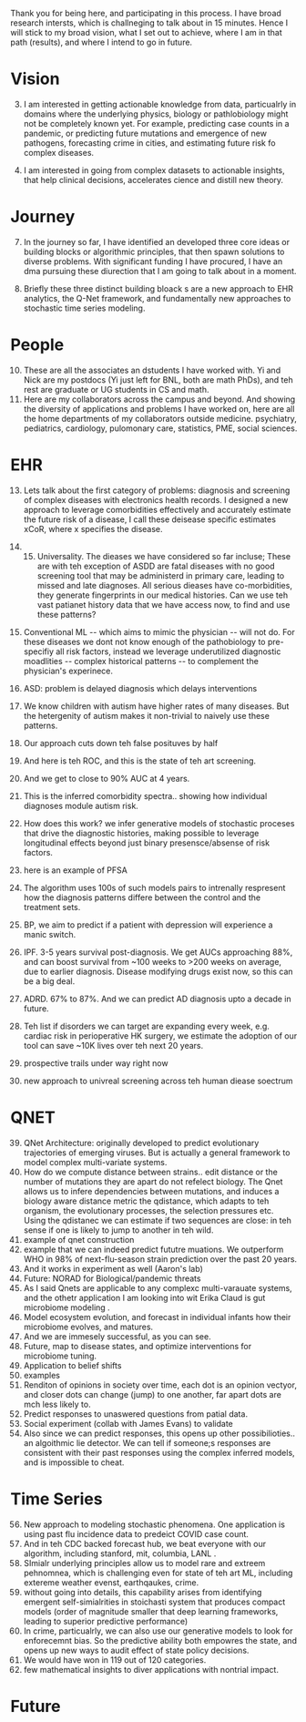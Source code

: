 Thank you for being here, and participating in this process. I have broad research intersts, which is  challneging to talk  about in 15 minutes. Hence I will stick to my broad vision, what I set out to achieve, where I am  in that path (results), and where I intend to go in future. 

# Vision

3. I am interested in getting actionable knowledge from data, particualrly in domains where the underlying physics, biology or pathlobiology might not be completely known yet. For example, predicting case counts in a pandemic, or predicting future mutations and emergence of new pathogens, forecasting crime in cities, and estimating future risk fo complex diseases.

6. I am interested in going from complex datasets to actionable insights, that help clinical decisions, accelerates cience and distill new theory.

# Journey 

7. In the journey so far, I have identified an developed three core ideas or building blocks or algorithmic principles, that then spawn solutions to diverse problems. With significant funding I have procured, I have an dma pursuing these diurection that I am going to talk about in a moment. 

8. Briefly these three distinct building bloack s are a new approach to EHR analytics, the Q-Net framework, and fundamentally new approaches to stochastic time series modeling.

# People 

10. These are all the associates an dstudents I have worked with. Yi and Nick are my postdocs (Yi just left for BNL, both are math PhDs), and teh rest are graduate or UG students in CS and math. 
11. Here are my collaborators across the campus and beyond. And showing the diversity of applications and problems I have worked on, here are all the home departments of my collaborators outside medicine. psychiatry, pediatrics, cardiology,  pulomonary care, statistics, PME, social sciences. 

# EHR

13. Lets talk about the first category of problems: diagnosis and screening of complex diseases with electronics health records. I designed a new approach to leverage comorbidities effectively and accurately estimate the future risk of a disease, I call these deisease specific estimates xCoR, where x specifies the disease. 

14. 15. Universality. The dieases we have considered so far incluse; These are with teh exception of ASDD are fatal diseases with no good screening tool that may be administerd in primary care, leading to missed and late diagnoses. All serious dieases have co-morbidities, they generate fingerprints in our medical histories. Can we use teh vast patianet history data that we have access now, to find and use these patterns?

16. Conventional ML -- which aims to mimic the physician -- will not do. For these diseases we dont not know enough of the pathobiology to pre-specifiy all risk factors, instead we leverage underutilized diagnostic moadlities -- complex historical patterns -- to complement the physician's experinece.
17. ASD: problem is delayed diagnosis which delays interventions
18. We know children with autism have higher rates of many diseases. But the hetergenity of autism makes it non-trivial to naively use these patterns. 
19. Our approach cuts down teh false posituves by half
20. And here is teh ROC, and this is the state of teh art screening.
21. And we get to close to 90% AUC at 4 years.
22. This is the inferred comorbidity spectra..  showing how individual diagnoses module autism risk. 
23. How does this work? we infer generative models of stochastic proceses that drive the diagnostic histories, making possible to leverage longitudinal effects beyond just binary presensce/absense of risk factors.
24. here is an example of PFSA
25. The algorithm uses 100s of such models pairs to intrenally respresent how the diagnosis patterns differe between the control and the treatment sets. 
26. BP, we aim to predict if a patient with depression will experience a manic switch. 
30. IPF. 3-5 years survival post-diagnosis. We get AUCs approaching 88%, and can boost survival from ~100 weeks to >200 weeks on average, due to earlier diagnosis. Disease modifying drugs exist now, so this can be a big deal.
31. ADRD. 67% to 87%. And we can predict AD diagnosis upto a decade in future. 
36. Teh list if disorders we can target are expanding every week, e.g. cardiac risk in perioperative HK surgery, we estimate the adoption of our tool can save ~10K lives over teh next 20 years.
37. prospective trails under way right now
38. new approach to univreal screening across teh human diease soectrum

# QNET 


39. QNet Architecture: originally developed to predict evolutionary trajectories of emerging viruses. But is actually a general framework to model complex multi-variate systems.
40. How do we compute distance between strains.. edit distance or the number of mutations they are apart do not refelect biology. The Qnet allows us to infere dependencies between mutations, and induces a biology aware distance metric the qdistance, which adapts to teh organism, the evolutionary processes, the selection pressures etc. Using the qdistanec we can estimate if two sequences are close: in teh sense if one is likely to jump to another in teh wild. 
41. example of qnet construction
43. example that we can indeed predict fututre muations. We outperform WHO in 98% of next-flu-season strain prediction over the past 20 years.
44. And it works in experiment as well (Aaron's lab)
45. Future: NORAD for Biological/pandemic threats
46. As I said Qnets are applicable to any complexc multi-varauate systems, and the othetr application I am looking into wit Erika Claud is gut microbiome modeling .
47. Model ecosystem evolution, and forecast in individual infants how their microbiome evolves, and matures.
48. And we are immesely successful, as you can see.
49. Future, map to disease states, and optimize interventions for microbiome tuning.
50. Application to belief shifts
51. examples
52. Renditon of opinions in society over time, each dot is an opinion vectyor, and closer dots can change (jump) to one another, far apart dots are mch less likely to.
53. Predict responses to unaswered questions from patial data. 
54. Social experiment (collab with James Evans) to validate
55. Also since we can predict responses, this opens up other possibilioties.. an algoithmic lie detector. We can tell if someone;s responses are consistent with their past responses using the complex inferred models, and is impossible to cheat. 

# Time Series 


56. New approach to modeling stochastic phenomena. One application is using past flu incidence data to predeict COVID case count.
58. And in teh CDC backed forecast hub, we beat everyone with our algorithm, including stanford, mit, columbia, LANL .
59. SImialr underlying principles allow us to model rare and extreem pehnomnea, which is challenging even for state of teh art ML, including extereme weather evenst, earthqaukes, crime.
60. without going into details, this capability arises from identifying emergent self-simialrities in stoichasti system that produces compact models (order of magnitude smaller that deep learning frameworks, leading to superior predictive performance)
61. In crime, particualrly, we can also use our generative models to look for enforecemnt bias. So the predictive ability both empowres the state, and opens up new ways to audit effect of state policy decisions.
62. We would have won in 119 out of 120 categories.
63. few mathematical insights to diver applications with nontrial impact.

# Future

